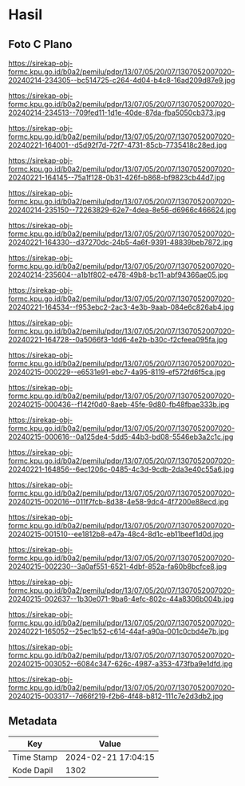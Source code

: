 # Hasil

## Foto C Plano

https://sirekap-obj-formc.kpu.go.id/b0a2/pemilu/pdpr/13/07/05/20/07/1307052007020-20240214-234305--bc514725-c264-4d04-b4c8-16ad209d87e9.jpg

https://sirekap-obj-formc.kpu.go.id/b0a2/pemilu/pdpr/13/07/05/20/07/1307052007020-20240214-234513--709fed11-1d1e-40de-87da-fba5050cb373.jpg

https://sirekap-obj-formc.kpu.go.id/b0a2/pemilu/pdpr/13/07/05/20/07/1307052007020-20240221-164001--d5d92f7d-72f7-4731-85cb-7735418c28ed.jpg

https://sirekap-obj-formc.kpu.go.id/b0a2/pemilu/pdpr/13/07/05/20/07/1307052007020-20240221-164145--75a1f128-0b31-426f-b868-bf9823cb44d7.jpg

https://sirekap-obj-formc.kpu.go.id/b0a2/pemilu/pdpr/13/07/05/20/07/1307052007020-20240214-235150--72263829-62e7-4dea-8e56-d6966c466624.jpg

https://sirekap-obj-formc.kpu.go.id/b0a2/pemilu/pdpr/13/07/05/20/07/1307052007020-20240221-164330--d37270dc-24b5-4a6f-9391-48839beb7872.jpg

https://sirekap-obj-formc.kpu.go.id/b0a2/pemilu/pdpr/13/07/05/20/07/1307052007020-20240214-235604--a1b1f802-e478-49b8-bc11-abf94366ae05.jpg

https://sirekap-obj-formc.kpu.go.id/b0a2/pemilu/pdpr/13/07/05/20/07/1307052007020-20240221-164534--f953ebc2-2ac3-4e3b-9aab-084e6c826ab4.jpg

https://sirekap-obj-formc.kpu.go.id/b0a2/pemilu/pdpr/13/07/05/20/07/1307052007020-20240221-164728--0a5066f3-1dd6-4e2b-b30c-f2cfeea095fa.jpg

https://sirekap-obj-formc.kpu.go.id/b0a2/pemilu/pdpr/13/07/05/20/07/1307052007020-20240215-000229--e6531e91-ebc7-4a95-8119-ef572fd6f5ca.jpg

https://sirekap-obj-formc.kpu.go.id/b0a2/pemilu/pdpr/13/07/05/20/07/1307052007020-20240215-000436--f142f0d0-8aeb-45fe-9d80-fb48fbae333b.jpg

https://sirekap-obj-formc.kpu.go.id/b0a2/pemilu/pdpr/13/07/05/20/07/1307052007020-20240215-000616--0a125de4-5dd5-44b3-bd08-5546eb3a2c1c.jpg

https://sirekap-obj-formc.kpu.go.id/b0a2/pemilu/pdpr/13/07/05/20/07/1307052007020-20240221-164856--6ec1206c-0485-4c3d-9cdb-2da3e40c55a6.jpg

https://sirekap-obj-formc.kpu.go.id/b0a2/pemilu/pdpr/13/07/05/20/07/1307052007020-20240215-002016--011f7fcb-8d38-4e58-9dc4-4f7200e88ecd.jpg

https://sirekap-obj-formc.kpu.go.id/b0a2/pemilu/pdpr/13/07/05/20/07/1307052007020-20240215-001510--ee1812b8-e47a-48c4-8d1c-eb11beef1d0d.jpg

https://sirekap-obj-formc.kpu.go.id/b0a2/pemilu/pdpr/13/07/05/20/07/1307052007020-20240215-002230--3a0af551-6521-4dbf-852a-fa60b8bcfce8.jpg

https://sirekap-obj-formc.kpu.go.id/b0a2/pemilu/pdpr/13/07/05/20/07/1307052007020-20240215-002637--1b30e071-9ba6-4efc-802c-44a8306b004b.jpg

https://sirekap-obj-formc.kpu.go.id/b0a2/pemilu/pdpr/13/07/05/20/07/1307052007020-20240221-165052--25ec1b52-c614-44af-a90a-001c0cbd4e7b.jpg

https://sirekap-obj-formc.kpu.go.id/b0a2/pemilu/pdpr/13/07/05/20/07/1307052007020-20240215-003052--6084c347-626c-4987-a353-473fba9e1dfd.jpg

https://sirekap-obj-formc.kpu.go.id/b0a2/pemilu/pdpr/13/07/05/20/07/1307052007020-20240215-003317--7d66f219-f2b6-4f48-b812-111c7e2d3db2.jpg


## Metadata

| Key        | Value               |
| ---------- | ------------------- |
| Time Stamp | 2024-02-21 17:04:15 |
| Kode Dapil | 1302                |



